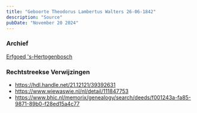 ```yaml
---
title: "Geboorte Theodorus Lambertus Walters 26-06-1842"
description: "Source"
pubDate: "November 20 2024"
---
```


### Archief
[Erfgoed 's-Hertogenbosch](https://www.erfgoedshertogenbosch.nl/)

### Rechtstreekse Verwijzingen
- https://hdl.handle.net/21.12121/39392631
- https://www.wiewaswie.nl/nl/detail/111847753
- https://www.bhic.nl/memorix/genealogy/search/deeds/f001243a-fa85-9871-89b0-f28ed15a4c77